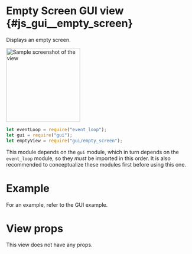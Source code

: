# Empty Screen GUI view {#js_gui__empty_screen}

Displays an empty screen.

<img src="empty.png" width="200" alt="Sample screenshot of the view" />

```js
let eventLoop = require("event_loop");
let gui = require("gui");
let emptyView = require("gui/empty_screen");
```

This module depends on the `gui` module, which in turn depends on the
`event_loop` module, so they _must_ be imported in this order. It is also
recommended to conceptualize these modules first before using this one.

# Example
For an example, refer to the GUI example.

# View props
This view does not have any props.
